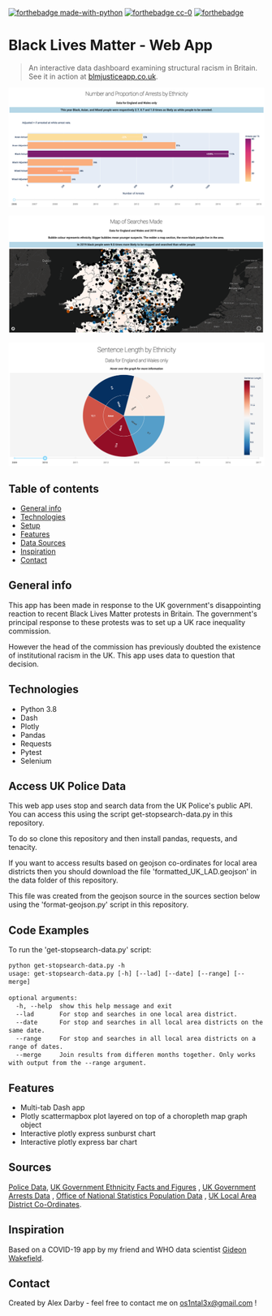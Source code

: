 [![forthebadge made-with-python](http://ForTheBadge.com/images/badges/made-with-python.svg)](https://www.python.org/)
[![forthebadge cc-0](http://ForTheBadge.com/images/badges/cc-0.svg)](http://ForTheBadge.com)
[![forthebadge](https://forthebadge.com/images/badges/check-it-out.svg)](https://forthebadge.com)
# Black Lives Matter - Web App
> An interactive data dashboard examining structural racism in Britain. See it in action at 
>[blmjusticeapp.co.uk](https://www.blmjusticeapp.co.uk).
>
![Arrests Map](.img/Arrests.png)

![Stop Search Map](.img/SearchesMap.png)

![Sentence Lengths](.img/SentenceLengths.png)

## Table of contents
* [General info](#general-info)
* [Technologies](#technologies)
* [Setup](#setup)
* [Features](#features)
* [Data Sources](#sources)
* [Inspiration](#inspiration)
* [Contact](#contact)

## General info
This app has been made in response to the UK government's disappointing reaction to recent Black Lives Matter protests
in Britain. The government's principal response to these protests was to set up a UK race inequality commission.

However the head of the commission has previously doubted the existence of institutional racism in the UK. This app 
uses data to question that decision.

## Technologies
* Python 3.8
* Dash 
* Plotly 
* Pandas
* Requests
* Pytest
* Selenium

## Access UK Police Data
This web app uses stop and search data from the UK Police's public API. You can access this using the script 
get-stopsearch-data.py in this repository.

To do so clone this repository and then install pandas, requests, and tenacity.

If you want to access results based on geojson co-ordinates for local area districts then you should download the file
'formatted_UK_LAD.geojson' in the data folder of this repository.

This file was created from the geojson source in the sources section below using the 'format-geojson.py' script in this 
repository.

## Code Examples
To run the 'get-stopsearch-data.py' script:

```
python get-stopsearch-data.py -h
usage: get-stopsearch-data.py [-h] [--lad] [--date] [--range] [--merge]

optional arguments:
  -h, --help  show this help message and exit
  --lad       For stop and searches in one local area district.
  --date      For stop and searches in all local area districts on the same date.
  --range     For stop and searches in all local area districts on a range of dates.
  --merge     Join results from differen months together. Only works with output from the --range argument.
```

## Features
* Multi-tab Dash app
* Plotly scattermapbox plot layered on top of a choropleth map graph object
* Interactive plotly express sunburst chart
* Interactive plotly express bar chart

## Sources
[Police Data](https://data.police.uk/.), [UK Government Ethnicity Facts and Figures](https://www.ethnicity-facts-figures.service.gov.uk)
, [UK Government Arrests Data](https://assets.publishing.service.gov.uk/government/uploads/system/uploads/attachment_data/file/841253/arrest-police-powers-procedures-mar19-hosb2519-tables.ods)
, [Office of National Statistics Population Data](https://www.ons.gov.uk/file?uri=%2fpeoplepopulationandcommunity%2fpopulationandmigration%2fpopulationestimates%2fdatasets%2fpopulationestimatesforukenglandandwalesscotlandandnorthernireland%2fmid2001tomid2018detailedtimeseries/ukpopulationestimates18382018.xlsx)
, [UK Local Area District Co-Ordinates](https://github.com/martinjc/UK-GeoJSON).

## Inspiration
Based on a COVID-19 app by my friend and WHO data scientist [Gideon Wakefield](https://github.com/wakefieldg).

## Contact
Created by Alex Darby - feel free to contact me on os1ntal3x@gmail.com !
